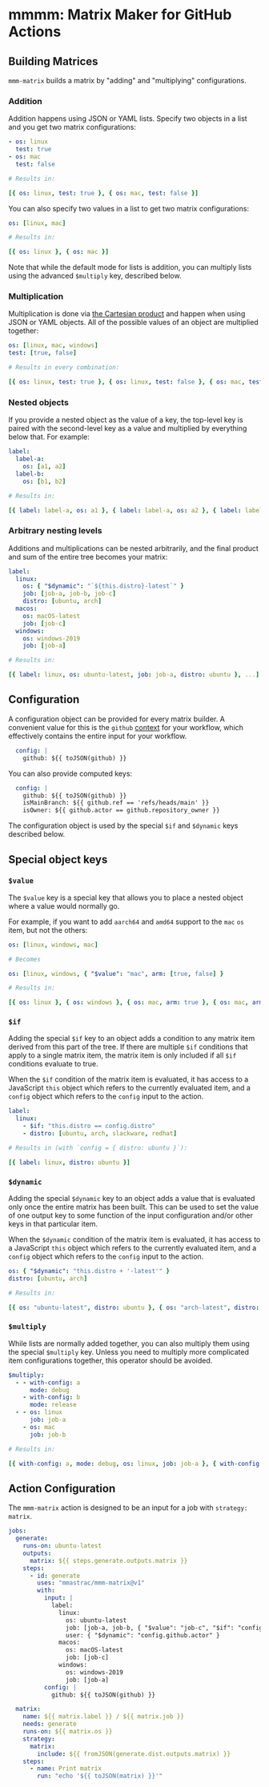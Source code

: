 # mmmm: Matrix Maker for GitHub Actions

## Building Matrices

`mmm-matrix` builds a matrix by "adding" and "multiplying" configurations.

### Addition

Addition happens using JSON or YAML lists. Specify two objects in a list and you get two matrix configurations:

```yaml
- os: linux
  test: true
- os: mac
  test: false

# Results in:

[{ os: linux, test: true }, { os: mac, test: false }]
```

You can also specify two values in a list to get two matrix configurations:

```yaml
os: [linux, mac]

# Results in:

[{ os: linux }, { os: mac }]
```

Note that while the default mode for lists is addition, you can multiply lists using the advanced `$multiply` key, described below.

### Multiplication

Multiplication is done via [the Cartesian product](https://en.wikipedia.org/wiki/Cartesian_product) and happen when using JSON or YAML objects. All of the possible values of an object are multiplied together:

```yaml
os: [linux, mac, windows]
test: [true, false]

# Results in every combination:

[{ os: linux, test: true }, { os: linux, test: false }, { os: mac, test: true }, ... ]

```

### Nested objects

If you provide a nested object as the value of a key, the top-level key is paired with the second-level key as a value and multiplied by everything below that. For example:

```yaml
label:
  label-a:
    os: [a1, a2]
  label-b:
    os: [b1, b2]

# Results in:

[{ label: label-a, os: a1 }, { label: label-a, os: a2 }, { label: label-b, os: b1 }, ... ]
```

### Arbitrary nesting levels

Additions and multiplications can be nested arbitrarily, and the final product and sum of the entire tree becomes your matrix:

```yaml
label:
  linux:
    os: { "$dynamic": "`${this.distro}-latest`" }
    job: [job-a, job-b, job-c]
    distro: [ubuntu, arch]
  macos:
    os: macOS-latest
    job: [job-c]
  windows:
    os: windows-2019
    job: [job-a]

# Results in:

[{ label: linux, os: ubuntu-latest, job: job-a, distro: ubuntu }, ...]

```

## Configuration

A configuration object can be provided for every matrix builder. A convenient value for this is the `github` [context](https://docs.github.com/en/actions/learn-github-actions/contexts) for your workflow, which effectively contains the entire input for your workflow.

```yaml
  config: |
    github: ${{ toJSON(github) }}
```

You can also provide computed keys:

```yaml
  config: |
    github: ${{ toJSON(github) }}
    isMainBranch: ${{ github.ref == 'refs/heads/main' }}
    isOwner: ${{ github.actor == github.repository_owner }}
```

The configuration object is used by the special `$if` and `$dynamic` keys described below.

## Special object keys 

### `$value`

The `$value` key is a special key that allows you to place a nested object where a value would normally go.

For example, if you want to add `aarch64` and `amd64` support to the `mac` `os` item, but not the others:

```yaml
os: [linux, windows, mac]

# Becomes

os: [linux, windows, { "$value": "mac", arm: [true, false] }

# Results in:

[{ os: linux }, { os: windows }, { os: mac, arm: true }, { os: mac, arm: false }]
```

### `$if`

Adding the special `$if` key to an object adds a condition to any matrix item derived from this part of the tree. If there are multiple `$if` conditions that apply to a single matrix item, the matrix item is only included if all `$if` conditions evaluate to true.

When the `$if` condition of the matrix item is evaluated, it has access to a JavaScript `this` object which refers to the currently evaluated item, and a `config` object which refers to the `config` input to the action.

```yaml
label:
  linux:
    - $if: "this.distro == config.distro"
    - distro: [ubuntu, arch, slackware, redhat]

# Results in (with `config = { distro: ubuntu }`):

[{ label: linux, distro: ubuntu }]
```

### `$dynamic`

Adding the special `$dynamic` key to an object adds a value that is evaluated only once the entire matrix has been built. This can be used to set the value of one output key to some function of the input configuration and/or other keys in that particular item.

When the `$dynamic` condition of the matrix item is evaluated, it has access to a JavaScript `this` object which refers to the currently evaluated item, and a `config` object which refers to the `config` input to the action.

```yaml
os: { "$dynamic": "this.distro + '-latest'" }
distro: [ubuntu, arch]

# Results in:

[{ os: "ubuntu-latest", distro: ubuntu }, { os: "arch-latest", distro: arch }]
```

### `$multiply`

While lists are normally added together, you can also multiply them using the special `$multiply` key. Unless you need to multiply more complicated item configurations together, this operator should be avoided.

```yaml
$multiply:
  - - with-config: a
      mode: debug
    - with-config: b
      mode: release
  - - os: linux
      job: job-a
    - os: mac
      job: job-b

# Results in:

[{ with-config: a, mode: debug, os: linux, job: job-a }, { with-config: b, mode: release, os: linux, job: job-a }, ...]
```

## Action Configuration

The `mmm-matrix` action is designed to be an input for a job with `strategy: matrix`.

```yaml
jobs:
  generate:
    runs-on: ubuntu-latest
    outputs:
      matrix: ${{ steps.generate.outputs.matrix }}
    steps:
      - id: generate
        uses: "mmastrac/mmm-matrix@v1"
        with:
          input: |
            label:
              linux:
                os: ubuntu-latest
                job: [job-a, job-b, { "$value": "job-c", "$if": "config.github.actor != 'mmastrac'" }]
                user: { "$dynamic": "config.github.actor" }
              macos:
                os: macOS-latest
                job: [job-c]
              windows:
                os: windows-2019
                job: [job-a]
          config: |
            github: ${{ toJSON(github) }}

  matrix:
    name: ${{ matrix.label }} / ${{ matrix.job }}
    needs: generate
    runs-on: ${{ matrix.os }}
    strategy:
      matrix:
        include: ${{ fromJSON(generate.dist.outputs.matrix) }}
    steps:
      - name: Print matrix
        run: "echo '${{ toJSON(matrix) }}'"
```
